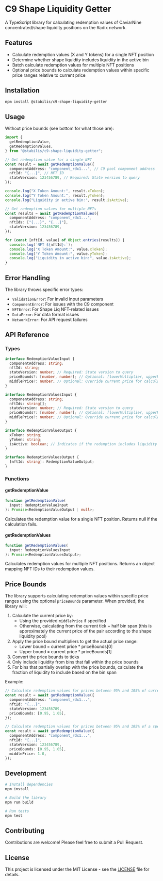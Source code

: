# C9 Shape Liquidity Getter

A TypeScript library for calculating redemption values of CaviarNine concentrated/shape liquidity positions on the Radix network.

## Features

- Calculate redemption values (X and Y tokens) for a single NFT position
- Determine whether shape liquidity includes liquidity in the active bin
- Batch calculate redemption values for multiple NFT positions
- Optional price bounds to calculate redemption values within specific price ranges relative to current price

## Installation

```bash
npm install @stabilis/c9-shape-liquidity-getter
```

## Usage

Without price bounds (see bottom for what those are):

```typescript
import {
  getRedemptionValue,
  getRedemptionValues,
} from "@stabilis/c9-shape-liquidity-getter";

// Get redemption value for a single NFT
const result = await getRedemptionValue({
  componentAddress: "component_rdx1...", // C9 pool component address
  nftId: "{...}", // NFT ID
  stateVersion: 123456789, // Required: State version to query
});

console.log("X Token Amount:", result.xToken);
console.log("Y Token Amount:", result.yToken);
console.log("Liquidity in active bin:", result.isActive);

// Get redemption values for multiple NFTs
const results = await getRedemptionValues({
  componentAddress: "component_rdx1...",
  nftIds: ["{...}", "{...}"],
  stateVersion: 123456789,
});

for (const [nftId, value] of Object.entries(results)) {
  console.log(`NFT ${nftId}:`);
  console.log("X Token Amount:", value.xToken);
  console.log("Y Token Amount:", value.yToken);
  console.log("Liquidity in active bin:", value.isActive);
}
```

## Error Handling

The library throws specific error types:

- `ValidationError`: For invalid input parameters
- `ComponentError`: For issues with the C9 component
- `NFTError`: For Shape Liq NFT-related issues
- `DataError`: For data format issues
- `NetworkError`: For API request failures

## API Reference

### Types

```typescript
interface RedemptionValueInput {
  componentAddress: string;
  nftId: string;
  stateVersion: number; // Required: State version to query
  priceBounds?: [number, number]; // Optional: [lowerMultiplier, upperMultiplier]
  middlePrice?: number; // Optional: Override current price for calculations
}

interface RedemptionValuesInput {
  componentAddress: string;
  nftIds: string[];
  stateVersion: number; // Required: State version to query
  priceBounds?: [number, number]; // Optional: [lowerMultiplier, upperMultiplier]
  middlePrice?: number; // Optional: Override current price for calculations
}

interface RedemptionValueOutput {
  xToken: string;
  yToken: string;
  isActive: boolean; // Indicates if the redemption includes liquidity from the active bin
}

interface RedemptionValuesOutput {
  [nftId: string]: RedemptionValueOutput;
}
```

### Functions

#### getRedemptionValue

```typescript
function getRedemptionValue(
  input: RedemptionValueInput
): Promise<RedemptionValueOutput | null>;
```

Calculates the redemption value for a single NFT position. Returns null if the calculation fails.

#### getRedemptionValues

```typescript
function getRedemptionValues(
  input: RedemptionValuesInput
): Promise<RedemptionValuesOutput>;
```

Calculates redemption values for multiple NFT positions. Returns an object mapping NFT IDs to their redemption values.

## Price Bounds

The library supports calculating redemption values within specific price ranges using the optional `priceBounds` parameter. When provided, the library will:

1. Calculate the current price by:
   - Using the provided `middlePrice` if specified
   - Otherwise, calculating from the current tick + half bin span (this is approximately the current price of the pair according to the shape liquidity pool)
2. Apply the price bound multipliers to get the actual price range:
   - Lower bound = current price \* priceBounds[0]
   - Upper bound = current price \* priceBounds[1]
3. Convert the price bounds to ticks
4. Only include liquidity from bins that fall within the price bounds
5. For bins that partially overlap with the price bounds, calculate the fraction of liquidity to include based on the bin span

Example:

```typescript
// Calculate redemption values for prices between 95% and 105% of current price
const result = await getRedemptionValue({
  componentAddress: "component_rdx1...",
  nftId: "{...}",
  stateVersion: 123456789,
  priceBounds: [0.95, 1.05],
});

// Calculate redemption values for prices between 95% and 105% of a specific price
const result = await getRedemptionValue({
  componentAddress: "component_rdx1...",
  nftId: "{...}",
  stateVersion: 123456789,
  priceBounds: [0.95, 1.05],
  middlePrice: 1.0,
});
```

## Development

```bash
# Install dependencies
npm install

# Build the library
npm run build

# Run tests
npm test
```

## Contributing

Contributions are welcome! Please feel free to submit a Pull Request.

## License

This project is licensed under the MIT License - see the [LICENSE](LICENSE) file for details.
